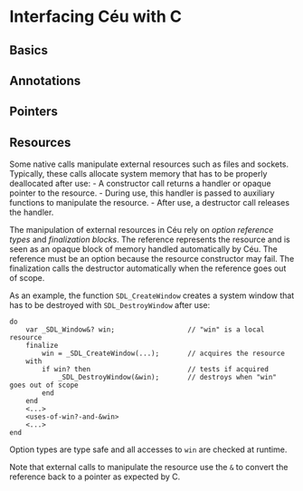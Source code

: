 Interfacing Céu with C
======================

## Basics

## Annotations

## Pointers

## Resources

Some native calls manipulate external resources such as files and sockets.
Typically, these calls allocate system memory that has to be properly 
deallocated after use:
    - A constructor call returns a handler or opaque pointer to the resource.
    - During use, this handler is passed to auxiliary functions to manipulate 
      the resource.
    - After use, a destructor call releases the handler.

The manipulation of external resources in Céu rely on *option reference types* 
and *finalization blocks*.
The reference represents the resource and is seen as an opaque block of memory 
handled automatically by Céu.
The reference must be an option because the resource constructor may fail.
The finalization calls the destructor automatically when the reference goes out 
of scope.

As an example, the function `SDL_CreateWindow` creates a system window that has 
to be destroyed with `SDL_DestroyWindow` after use:

```
do
    var _SDL_Window&? win;                  // "win" is a local resource
    finalize
        win = _SDL_CreateWindow(...);       // acquires the resource
    with
        if win? then                        // tests if acquired
            _SDL_DestroyWindow(&win);       // destroys when "win" goes out of scope
        end
    end
    <...>
    <uses-of-win?-and-&win>
    <...>
end
```

Option types are type safe and all accesses to `win` are checked at runtime.

Note that external calls to manipulate the resource use the `&` to convert the 
reference back to a pointer as expected by C.

<!--
When an external pointer value in C is assigned to Céu,
strong reference
When a variable in Céu is assigned External values from C must
    var _SDL_Texture[] tex = _TEX_DOWN;

Pointer from C => Céu:

    - invalid across reactions
        var <_t> v* = <_C-VALUE-CALL>;
        every <E> do
            <use-v>;    // accesses across reactions to <E>
        end

    - a C pointer value can be managed by Céu through "option references":

        var _SDL_Window&? win;
        finalize
            win = _SDL_CreateWindow("Birds - 01 (class)", 200,200, 640,480, 0);
        with
            _SDL_DestroyWindow(&win);
        end

    - the accesss must be finalized to release the memory held by the pointer
    - it is the responsibility of the programmer to guarantee that the pointer 
      is valid during the whole scope of the respective variable in Céu


    - if "_SDL_CreateWindow" returns NULL, the option type is "NONE" and any 
      access to the respective variable in Céu will fail:
        - test with "?":
            if win? then
                <safe-access>
            else

    - "win" is an opaque reference, the original C pointer can be reacquired 
      with &win

    - the reference can be passed forward safely w/o the "?" respecting the 
      scope rules:
        class T with
            var _SDL_Window& win;
        do
            <uses-&win>;
        end
        <acquire-win>
        var T t with
            this.win = win;
        end;
-->
